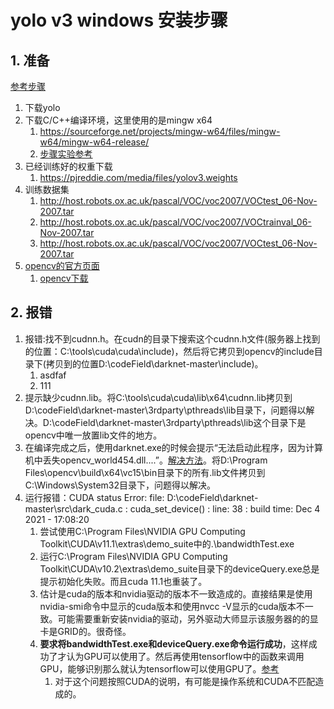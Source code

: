 # yolo v3 windows 安装步骤

## 1. 准备

[参考步骤](https://zhuanlan.zhihu.com/p/45845454)

1. 下载yolo
2. 下载C/C++编译环境，这里使用的是mingw x64
   1. <https://sourceforge.net/projects/mingw-w64/files/mingw-w64/mingw-w64-release/>
   2. [步骤实验参考](https://blog.csdn.net/pdcxs007/article/details/8582559)
3. 已经训练好的权重下载
   1. <https://pjreddie.com/media/files/yolov3.weights>
4. 训练数据集
   1. <http://host.robots.ox.ac.uk/pascal/VOC/voc2007/VOCtest_06-Nov-2007.tar>
   2. <http://host.robots.ox.ac.uk/pascal/VOC/voc2007/VOCtrainval_06-Nov-2007.tar>
   3. <http://host.robots.ox.ac.uk/pascal/VOC/voc2007/VOCtest_06-Nov-2007.tar>
5. [opencv的官方页面](https://opencv.org/releases/)
   1. [opencv下载](https://udomain.dl.sourceforge.net/project/opencvlibrary/4.5.4/opencv-4.5.4-vc14_vc15.exe)

## 2. 报错

1. 报错:找不到cudnn.h。在cudn的目录下搜索这个cudnn.h文件(服务器上找到的位置：C:\tools\cuda\cuda\include)，然后将它拷贝到opencv的include目录下(拷贝到的位置D:\codeField\darknet-master\include)。
   1. asdfaf
   2. 111
2. 提示缺少cudnn.lib。将C:\tools\cuda\cuda\lib\x64\cudnn.lib拷贝到D:\codeField\darknet-master\3rdparty\pthreads\lib目录下，问题得以解决。D:\codeField\darknet-master\3rdparty\pthreads\lib这个目录下是opencv中唯一放置lib文件的地方。
3. 在编译完成之后，使用darknet.exe的时候会提示“无法启动此程序，因为计算机中丢失opencv_world454.dll....”。[解决方法](https://blog.csdn.net/op_chaos/article/details/114023937)。将D:\Program Files\opencv\build\x64\vc15\bin目录下的所有.lib文件拷贝到C:\Windows\System32目录下，问题得以解决。
4. 运行报错：CUDA status Error: file: D:\codeField\darknet-master\src\dark_cuda.c : cuda_set_device() : line: 38 : build time: Dec  4 2021 - 17:08:20
   1. 尝试使用C:\Program Files\NVIDIA GPU Computing Toolkit\CUDA\v11.1\extras\demo_suite中的.\bandwidthTest.exe
   2. 运行C:\Program Files\NVIDIA GPU Computing Toolkit\CUDA\v10.2\extras\demo_suite目录下的deviceQuery.exe总是提示初始化失败。而且cuda 11.1也重装了。
   3. 估计是cuda的版本和nvidia驱动的版本不一致造成的。直接结果是使用nvidia-smi命令中显示的cuda版本和使用nvcc -V显示的cuda版本不一致。可能需要重新安装nvidia的驱动，另外驱动大师显示该服务器的的显卡是GRID的。很奇怪。
   4. **要求将bandwidthTest.exe和deviceQuery.exe命令运行成功**，这样成功了才认为GPU可以使用了。然后再使用tensorflow中的函数来调用GPU，能够识别那么就认为tensorflow可以使用GPU了。[参考](https://blog.csdn.net/xiangxiang613/article/details/112603083)
      1. 对于这个问题按照CUDA的说明，有可能是操作系统和CUDA不匹配造成的。
